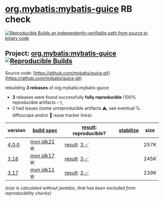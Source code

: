 [org.mybatis:mybatis-guice](https://central.sonatype.com/artifact/org.mybatis/mybatis-guice/versions) RB check
=======

[![Reproducible Builds](https://reproducible-builds.org/images/logos/rb.svg) an independently-verifiable path from source to binary code](https://reproducible-builds.org/)

## Project: [org.mybatis:mybatis-guice](https://central.sonatype.com/artifact/org.mybatis/mybatis-guice/versions) [![Reproducible Builds](https://img.shields.io/endpoint?url=https://raw.githubusercontent.com/jvm-repo-rebuild/reproducible-central/master/content/org/mybatis/guice/badge.json)](https://github.com/jvm-repo-rebuild/reproducible-central/blob/master/content/org/mybatis/guice/README.md)

Source code: [https://github.com/mybatis/guice.git](https://github.com/mybatis/guice.git)

rebuilding **3 releases** of org.mybatis:mybatis-guice:
- **3** releases were found successfully **fully reproducible** (100% reproducible artifacts :white_check_mark:),
- 0 had issues (some unreproducible artifacts :warning:, see eventual :mag: diffoscope and/or :memo: issue tracker links):

| version | [build spec](/BUILDSPEC.md) | [result](https://reproducible-builds.org/docs/jvm/): reproducible? | [stabilize](https://github.com/google/oss-rebuild/blob/main/cmd/stabilize/README.md) | size |
| -- | --------- | ------ | ------ | -- |
| [4.0.0](https://central.sonatype.com/artifact/org.mybatis/mybatis-guice/4.0.0/pom) | [mvn jdk21 w](mybatis-guice-4.0.0.buildspec) | [result](mybatis-guice-4.0.0.buildinfo): [3 :white_check_mark: ](mybatis-guice-4.0.0.buildcompare) | | 257K |
| [3.18](https://central.sonatype.com/artifact/org.mybatis/mybatis-guice/3.18/pom) | [mvn jdk17 w](mybatis-guice-3.18.buildspec) | [result](mybatis-guice-3.18.buildinfo): [3 :white_check_mark: ](mybatis-guice-3.18.buildcompare) | | 245K |
| [3.17](https://central.sonatype.com/artifact/org.mybatis/mybatis-guice/3.17/pom) | [mvn jdk11 w](mybatis-guice-3.17.buildspec) | [result](mybatis-guice-3.17.buildinfo): [3 :white_check_mark: ](mybatis-guice-3.17.buildcompare) | | 239K |

<i>(size is calculated without javadoc, that has been excluded from reproducibility checks)</i>
